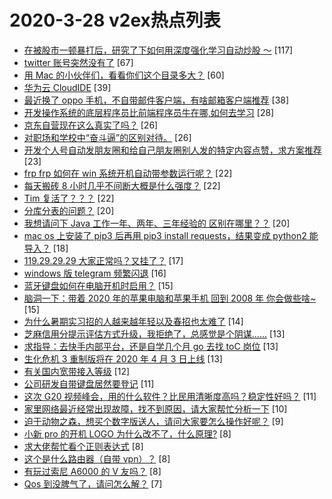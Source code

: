 # 2020-3-28 v2ex热点列表

+ [在被股市一顿暴打后，研究了下如何用深度强化学习自动炒股 ～](https://www.v2ex.com/t/657014#reply117) [117]
+ [twitter 账号突然没有了](https://www.v2ex.com/t/657020#reply67) [67]
+ [用 Mac 的小伙伴们，看看你们这个目录多大？](https://www.v2ex.com/t/657049#reply60) [60]
+ [华为云 CloudIDE](https://www.v2ex.com/t/657053#reply39) [39]
+ [最近换了 oppo 手机，不自带邮件客户端，有啥邮箱客户端推荐](https://www.v2ex.com/t/657028#reply38) [38]
+ [开发操作系统的底层程序员比前端程序员牛在哪,如何去学习](https://www.v2ex.com/t/656998#reply28) [28]
+ [京东自营现在这么真实了吗？](https://www.v2ex.com/t/657047#reply26) [26]
+ [对职场和学校中“奋斗逼”的区别对待。](https://www.v2ex.com/t/657108#reply26) [26]
+ [开发个人号自动发朋友圈和给自己朋友圈别人发的特定内容点赞，求方案推荐](https://www.v2ex.com/t/656993#reply23) [23]
+ [frp frp 如何在 win 系统开机自动带参数运行呢？](https://www.v2ex.com/t/656997#reply22) [22]
+ [每天搬砖 8 小时几乎不间断大概是什么强度？](https://www.v2ex.com/t/657030#reply22) [22]
+ [Tim 复活了？？？](https://www.v2ex.com/t/657091#reply22) [22]
+ [分库分表的问题？](https://www.v2ex.com/t/656996#reply20) [20]
+ [我想请问下 Java 工作一年、两年、三年经验的 区别在哪里？？](https://www.v2ex.com/t/657013#reply20) [20]
+ [mac os 上安装了 pip3 后再用 pip3 install requests，结果变成 python2 能导入？](https://www.v2ex.com/t/657069#reply18) [18]
+ [119.29.29.29 大家正常吗？又挂了？](https://www.v2ex.com/t/657078#reply17) [17]
+ [windows 版 telegram 频繁闪退](https://www.v2ex.com/t/656995#reply16) [16]
+ [蓝牙键盘如何在电脑开机时启用？](https://www.v2ex.com/t/657000#reply15) [15]
+ [脑洞一下：带着 2020 年的苹果电脑和苹果手机 回到 2008 年 你会做些啥~](https://www.v2ex.com/t/657106#reply15) [15]
+ [为什么暑期实习招的人越来越年轻以及春招也太难了](https://www.v2ex.com/t/657035#reply14) [14]
+ [芝麻信用分提示评估方式升级，我拒绝了，总感觉是个阴谋......](https://www.v2ex.com/t/657018#reply13) [13]
+ [求指导：去快手内部平台，还是自学几个月 go 去找 toC 岗位](https://www.v2ex.com/t/657041#reply13) [13]
+ [生化危机 3 重制版将在 2020 年 4 月 3 日上线](https://www.v2ex.com/t/657071#reply13) [13]
+ [有关国内宽带接入等级](https://www.v2ex.com/t/657068#reply12) [12]
+ [公司研发自带键盘居然要登记](https://www.v2ex.com/t/657034#reply11) [11]
+ [这次 G20 视频峰会，用的什么软件？比民用清晰度高吗？稳定性好吗？](https://www.v2ex.com/t/657054#reply11) [11]
+ [家里网络最近经常出现故障，找不到原因，请大家帮忙分析一下](https://www.v2ex.com/t/657009#reply10) [10]
+ [迫于动物之森，想买个数字版送人，请问大家要怎么操作好呢？](https://www.v2ex.com/t/657127#reply9) [9]
+ [小新 pro 的开机 LOGO 为什么改不了，什么原理?](https://www.v2ex.com/t/657010#reply8) [8]
+ [求大佬帮忙看个正则表达式](https://www.v2ex.com/t/657029#reply8) [8]
+ [这个是什么路由器（自带 vpn）？](https://www.v2ex.com/t/657079#reply8) [8]
+ [有玩过索尼 A6000 的 V 友吗？](https://www.v2ex.com/t/657095#reply8) [8]
+ [Qos 到没脾气了，请问怎么解？](https://www.v2ex.com/t/657012#reply7) [7]
